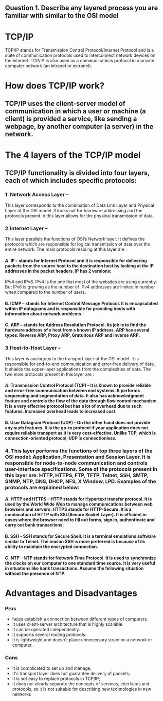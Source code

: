 ## Question 1. Describe any layered process you are familiar with similar to the OSI model

# TCP/IP
TCP/IP stands for Transmission Control Protocol/Internet Protocol and is a suite of communication protocols used to interconnect network devices on the internet. TCP/IP is also used as a communications protocol in a private computer network (an intranet or extranet).

# How does TCP/IP work?
## TCP/IP uses the client-server model of communication in which a user or machine (a client) is provided a service, like sending a webpage, by another computer (a server) in the network.

# The 4 layers of the TCP/IP model
## TCP/IP functionality is divided into four layers, each of which includes specific protocols:
### 1. Network Access Layer –
This layer corresponds to the combination of Data Link Layer and Physical Layer of the OSI model. It looks out for hardware addressing and the protocols present in this layer allows for the physical transmission of data.


### 2.Internet Layer –
This layer parallels the functions of OSI’s Network layer. It defines the protocols which are responsible for logical transmission of data over the entire network. The main protocols residing at this layer are :
#### A. IP – stands for Internet Protocol and it is responsible for delivering packets from the source host to the destination host by looking at the IP addresses in the packet headers. IP has 2 versions:
IPv4 and IPv6. IPv4 is the one that most of the websites are using currently. But IPv6 is growing as the number of IPv4 addresses are limited in number when compared to the number of users.
#### B. ICMP – stands for Internet Control Message Protocol. It is encapsulated within IP datagrams and is responsible for providing hosts with information about network problems.
#### C. ARP – stands for Address Resolution Protocol. Its job is to find the hardware address of a host from a known IP address. ARP has several types: Reverse ARP, Proxy ARP, Gratuitous ARP and Inverse ARP.


### 3.Host-to-Host Layer –
This layer is analogous to the transport layer of the OSI model. It is responsible for end-to-end communication and error-free delivery of data. It shields the upper-layer applications from the complexities of data. The two main protocols present in this layer are :
#### A. Transmission Control Protocol (TCP) – It is known to provide reliable and error-free communication between end systems. It performs sequencing and segmentation of data. It also has acknowledgment feature and controls the flow of the data through flow control mechanism. It is a very effective protocol but has a lot of overhead due to such features. Increased overhead leads to increased cost.
#### B. User Datagram Protocol (UDP) – On the other hand does not provide any such features. It is the go-to protocol if your application does not require reliable transport as it is very cost-effective. Unlike TCP, which is connection-oriented protocol, UDP is connectionless.


### 4. This layer performs the functions of top three layers of the OSI model: Application, Presentation and Session Layer. It is responsible for node-to-node communication and controls user-interface specifications. Some of the protocols present in this layer are: HTTP, HTTPS, FTP, TFTP, Telnet, SSH, SMTP, SNMP, NTP, DNS, DHCP, NFS, X Window, LPD. Examples of the protocols are explained below:
#### A. HTTP and HTTPS – HTTP stands for Hypertext transfer protocol. It is used by the World Wide Web to manage communications between web browsers and servers. HTTPS stands for HTTP-Secure. It is a combination of HTTP with SSL(Secure Socket Layer). It is efficient in cases where the browser need to fill out forms, sign in, authenticate and carry out bank transactions.
#### B. SSH – SSH stands for Secure Shell. It is a terminal emulations software similar to Telnet. The reason SSH is more preferred is because of its ability to maintain the encrypted connection. 
#### C. NTP – NTP stands for Network Time Protocol. It is used to synchronize the clocks on our computer to one standard time source. It is very useful in situations like bank transactions. Assume the following situation without the presence of NTP.


# Advantages and Disadvantages
### Pros
* helps establish a connection between different types of computers.
* It uses client-server architecture that is highly scalable.
* It can be operated independently.
* It supports several routing protocols.
* It is lightweight and doesn't place unnecessary strain on a network or computer.

### Cons
* It is complicated to set up and manage;
* It's transport layer does not guarantee delivery of packets;
* It is not easy to replace protocols in TCP/IP;
* It does not clearly separate the concepts of services, interfaces and protocols, so it is not suitable for describing new technologies in new networks
